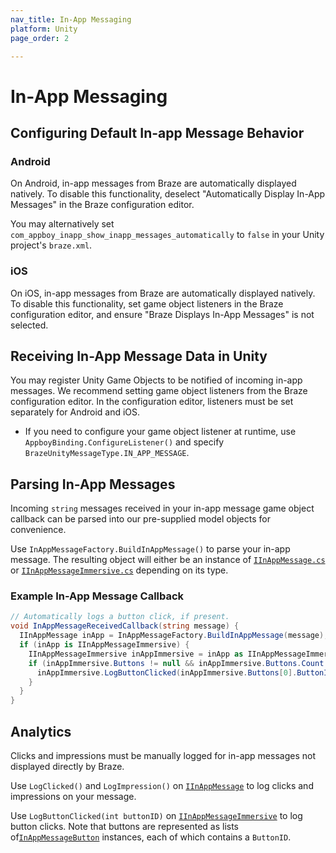 ```yaml
---
nav_title: In-App Messaging
platform: Unity
page_order: 2

---
```


# In-App Messaging

## Configuring Default In-app Message Behavior

### Android

On Android, in-app messages from Braze are automatically displayed natively. To disable this functionality, deselect "Automatically Display In-App Messages" in the Braze configuration editor.

You may alternatively set `com_appboy_inapp_show_inapp_messages_automatically` to `false` in your Unity project's `braze.xml`.

### iOS

On iOS, in-app messages from Braze are automatically displayed natively. To disable this functionality, set game object listeners in the Braze configuration editor, and ensure "Braze Displays In-App Messages" is not selected.

## Receiving In-App Message Data in Unity

You may register Unity Game Objects to be notified of incoming in-app messages. We recommend setting game object listeners from the Braze configuration editor. In the configuration editor, listeners must be set separately for Android and iOS.

- If you need to configure your game object listener at runtime, use `AppboyBinding.ConfigureListener()` and specify `BrazeUnityMessageType.IN_APP_MESSAGE`.

## Parsing In-App Messages

Incoming `string` messages received in your in-app message game object callback can be parsed into our pre-supplied model objects for convenience.

Use `InAppMessageFactory.BuildInAppMessage()` to parse your in-app message. The resulting object will either be an instance of [`IInAppMessage.cs`][13] or [`IInAppMessageImmersive.cs`][12] depending on its type.

### Example In-App Message Callback

```csharp
// Automatically logs a button click, if present.
void InAppMessageReceivedCallback(string message) {
  IInAppMessage inApp = InAppMessageFactory.BuildInAppMessage(message);
  if (inApp is IInAppMessageImmersive) {
    IInAppMessageImmersive inAppImmersive = inApp as IInAppMessageImmersive;
    if (inAppImmersive.Buttons != null && inAppImmersive.Buttons.Count > 0) {
      inAppImmersive.LogButtonClicked(inAppImmersive.Buttons[0].ButtonID);
    }
  }
}
```

## Analytics

Clicks and impressions must be manually logged for in-app messages not displayed directly by Braze.

Use `LogClicked()` and `LogImpression()` on [`IInAppMessage`][13] to log clicks and impressions on your message.

Use `LogButtonClicked(int buttonID)` on [`IInAppMessageImmersive`][12] to log button clicks. Note that buttons are represented as lists of[`InAppMessageButton`][8] instances, each of which contains a `ButtonID`.

[8]: https://github.com/Appboy/appboy-unity-sdk/blob/master/Assets/Plugins/Appboy/models/InAppMessage/InAppMessageButton.cs
[12]: https://github.com/Appboy/appboy-unity-sdk/blob/master/Assets/Plugins/Appboy/models/InAppMessage/IInAppMessageImmersive.cs
[13]: https://github.com/Appboy/appboy-unity-sdk/blob/master/Assets/Plugins/Appboy/models/InAppMessage/IInAppMessage.cs
